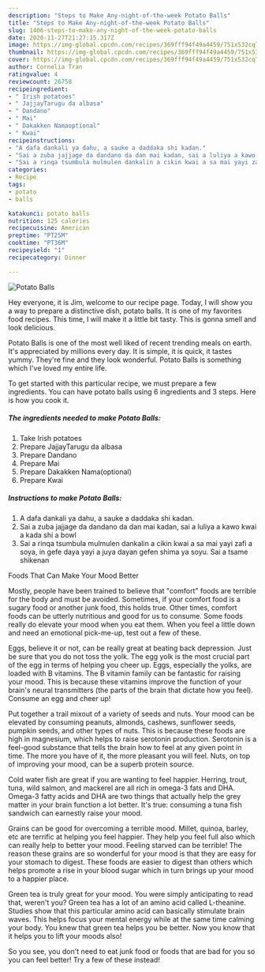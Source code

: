 ```yaml
---
description: "Steps to Make Any-night-of-the-week Potato Balls"
title: "Steps to Make Any-night-of-the-week Potato Balls"
slug: 1406-steps-to-make-any-night-of-the-week-potato-balls
date: 2020-11-27T21:27:15.317Z
image: https://img-global.cpcdn.com/recipes/369fff94f49a4459/751x532cq70/potato-balls-recipe-main-photo.jpg
thumbnail: https://img-global.cpcdn.com/recipes/369fff94f49a4459/751x532cq70/potato-balls-recipe-main-photo.jpg
cover: https://img-global.cpcdn.com/recipes/369fff94f49a4459/751x532cq70/potato-balls-recipe-main-photo.jpg
author: Cornelia Tran
ratingvalue: 4
reviewcount: 26758
recipeingredient:
- " Irish potatoes"
- " JajjayTarugu da albasa"
- " Dandano"
- " Mai"
- " Dakakken Namaoptional"
- " Kwai"
recipeinstructions:
- "A dafa dankali ya dahu, a sauke a daddaka shi kadan."
- "Sai a zuba jajjage da dandano da dan mai kadan, sai a luliya a kawo kwai a kada shi a bowl"
- "Sai a rinqa tsumbula mulmulen dankalin a cikin kwai a sa mai yayi zafi a soya, in gefe daya yayi a juya dayan gefen shima ya soyu. Sai a tsame shikenan"
categories:
- Recipe
tags:
- potato
- balls

katakunci: potato balls 
nutrition: 125 calories
recipecuisine: American
preptime: "PT25M"
cooktime: "PT36M"
recipeyield: "1"
recipecategory: Dinner

---
```



![Potato Balls](https://img-global.cpcdn.com/recipes/369fff94f49a4459/751x532cq70/potato-balls-recipe-main-photo.jpg)

Hey everyone, it is Jim, welcome to our recipe page. Today, I will show you a way to prepare a distinctive dish, potato balls. It is one of my favorites food recipes. This time, I will make it a little bit tasty. This is gonna smell and look delicious.



Potato Balls is one of the most well liked of recent trending meals on earth. It's appreciated by millions every day. It is simple, it is quick, it tastes yummy. They're fine and they look wonderful. Potato Balls is something which I've loved my entire life.


To get started with this particular recipe, we must prepare a few ingredients. You can have potato balls using 6 ingredients and 3 steps. Here is how you cook it.

<!--inarticleads1-->

##### The ingredients needed to make Potato Balls:

1. Take  Irish potatoes
1. Prepare  JajjayTarugu da albasa
1. Prepare  Dandano
1. Prepare  Mai
1. Prepare  Dakakken Nama(optional)
1. Prepare  Kwai




<!--inarticleads2-->

##### Instructions to make Potato Balls:

1. A dafa dankali ya dahu, a sauke a daddaka shi kadan.
1. Sai a zuba jajjage da dandano da dan mai kadan, sai a luliya a kawo kwai a kada shi a bowl
1. Sai a rinqa tsumbula mulmulen dankalin a cikin kwai a sa mai yayi zafi a soya, in gefe daya yayi a juya dayan gefen shima ya soyu. Sai a tsame shikenan




Foods That Can Make Your Mood Better


Mostly, people have been trained to believe that "comfort" foods are terrible for the body and must be avoided. Sometimes, if your comfort food is a sugary food or another junk food, this holds true. Other times, comfort foods can be utterly nutritious and good for us to consume. Some foods really do elevate your mood when you eat them. When you feel a little down and need an emotional pick-me-up, test out a few of these.

Eggs, believe it or not, can be really great at beating back depression. Just be sure that you do not toss the yolk. The egg yolk is the most crucial part of the egg in terms of helping you cheer up. Eggs, especially the yolks, are loaded with B vitamins. The B vitamin family can be fantastic for raising your mood. This is because these vitamins improve the function of your brain's neural transmitters (the parts of the brain that dictate how you feel). Consume an egg and cheer up!

Put together a trail mixout of a variety of seeds and nuts. Your mood can be elevated by consuming peanuts, almonds, cashews, sunflower seeds, pumpkin seeds, and other types of nuts. This is because these foods are high in magnesium, which helps to raise serotonin production. Serotonin is a feel-good substance that tells the brain how to feel at any given point in time. The more you have of it, the more pleasant you will feel. Nuts, on top of improving your mood, can be a superb protein source.

Cold water fish are great if you are wanting to feel happier. Herring, trout, tuna, wild salmon, and mackerel are all rich in omega-3 fats and DHA. Omega-3 fatty acids and DHA are two things that actually help the grey matter in your brain function a lot better. It's true: consuming a tuna fish sandwich can earnestly raise your mood. 

Grains can be good for overcoming a terrible mood. Millet, quinoa, barley, etc are terrific at helping you feel happier. They help you feel full also which can really help to better your mood. Feeling starved can be terrible! The reason these grains are so wonderful for your mood is that they are easy for your stomach to digest. These foods are easier to digest than others which helps promote a rise in your blood sugar which in turn brings up your mood to a happier place.

Green tea is truly great for your mood. You were simply anticipating to read that, weren't you? Green tea has a lot of an amino acid called L-theanine. Studies show that this particular amino acid can basically stimulate brain waves. This helps focus your mental energy while at the same time calming your body. You knew that green tea helps you be better. Now you know that it helps you to lift your moods also!

So you see, you don't need to eat junk food or foods that are bad for you so you can feel better! Try a few of these instead!

